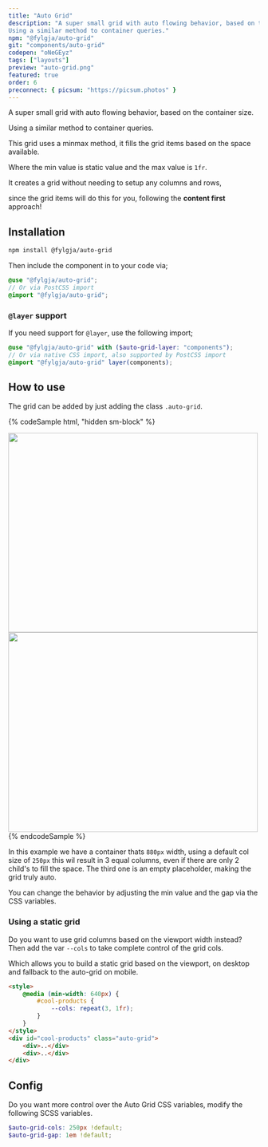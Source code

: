 ```yaml
---
title: "Auto Grid"
description: "A super small grid with auto flowing behavior, based on the container size.
Using a similar method to container queries."
npm: "@fylgja/auto-grid"
git: "components/auto-grid"
codepen: "oNeGEyz"
tags: ["layouts"]
preview: "auto-grid.png"
featured: true
order: 6
preconnect: { picsum: "https://picsum.photos" }
---
```


A super small grid with auto flowing behavior, based on the container size.

Using a similar method to container queries.

This grid uses a minmax method,
it fills the grid items based on the space available.

Where the min value is static value and the max value is `1fr`.

It creates a grid without needing to setup any columns and rows,

since the grid items will do this for you, following the **content first** approach!

## Installation

```bash
npm install @fylgja/auto-grid
```

Then include the component in to your code via;

```scss
@use "@fylgja/auto-grid";
// Or via PostCSS import
@import "@fylgja/auto-grid";
```

### `@layer` support

If you need support for `@layer`,
use the following import;

```scss
@use "@fylgja/auto-grid" with ($auto-grid-layer: "components");
// Or via native CSS import, also supported by PostCSS import
@import "@fylgja/auto-grid" layer(components);
```

## How to use

The grid can be added by just adding the class `.auto-grid`.

{% codeSample html, "hidden sm-block" %}
<div class="auto-grid" style="max-width: 880px;">
    <img width="500" height="400" src="https://picsum.photos/id/7/500/375" loading="lazy">
    <img width="500" height="400" src="https://picsum.photos/id/14/500/375" loading="lazy">
</div>
{% endcodeSample %}

In this example we have a container thats `880px` width,
using a default col size of `250px` this wil result in 3 equal columns,
even if there are only 2 child's to fill the space.
The third one is an empty placeholder, making the grid truly auto.

You can change the behavior by adjusting the min value and the gap via the CSS variables.

### Using a static grid

Do you want to use grid columns based on the viewport width instead?<br>
Then add the var `--cols` to take complete control of the grid cols.

Which allows you to build a static grid based on the viewport,
on desktop and fallback to the auto-grid on mobile.


```html
<style>
    @media (min-width: 640px) {
        #cool-products {
            --cols: repeat(3, 1fr);
        }
    }
</style>
<div id="cool-products" class="auto-grid">
    <div>..</div>
    <div>..</div>
</div>
```

## Config

Do you want more control over the Auto Grid CSS variables,
modify the following SCSS variables.

```scss
$auto-grid-cols: 250px !default;
$auto-grid-gap: 1em !default;
```
